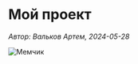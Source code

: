 # Мой проект  

*Автор: Вальков Артем, 2024-05-28*  

![Мемчик](https://litmarket.ru/storage/blogs/105528_1646212154_621f343a013a3.jpg)  